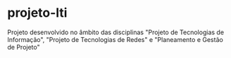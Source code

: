# projeto-lti
Projeto desenvolvido no âmbito das disciplinas "Projeto de Tecnologias de Informação", "Projeto de Tecnologias de Redes" e "Planeamento e Gestão de Projeto"
